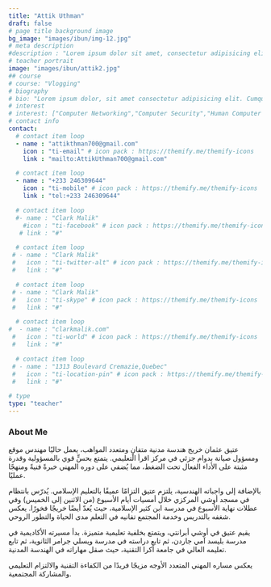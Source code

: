 ```yaml
---
title: "Attik Uthman"
draft: false
# page title background image
bg_image: "images/ibun/img-12.jpg"
# meta description
#description : "Lorem ipsum dolor sit amet, consectetur adipisicing elit, sed do eiusmod tempor incididunt ut labore. dolore magna aliqua. Ut enim ad minim veniam, quis nostrud."
# teacher portrait
image: "images/ibun/attik2.jpg"
## course
# course: "Vlogging"
# biography
# bio: "Lorem ipsum dolor, sit amet consectetur adipisicing elit. Cumque accusamus tenetur ea harum delectus ab consequatur excepturi, odit qui in quo quia voluptate nam optio, culpa aspernatur. Error placeat iusto officia voluptas quae."
# interest
# interest: ["Computer Networking","Computer Security","Human Computer Interfacing"]
# contact info
contact:
  # contact item loop
  - name : "attikthman700@gmail.com"
    icon : "ti-email" # icon pack : https://themify.me/themify-icons
    link : "mailto:AttikUthman700@gmail.com"

  # contact item loop
  - name : "+233 246309644"
    icon : "ti-mobile" # icon pack : https://themify.me/themify-icons
    link : "tel:+233 246309644"

  # contact item loop
  #- name : "Clark Malik"
    #icon : "ti-facebook" # icon pack : https://themify.me/themify-icons
   # link : "#"

  # contact item loop
 # - name : "Clark Malik"
 #   icon : "ti-twitter-alt" # icon pack : https://themify.me/themify-icons
 #   link : "#"

  # contact item loop
 # - name : "Clark Malik"
 #   icon : "ti-skype" # icon pack : https://themify.me/themify-icons
 #   link : "#"

  # contact item loop
#  - name : "clarkmalik.com"
 #   icon : "ti-world" # icon pack : https://themify.me/themify-icons
 #   link : "#"

  # contact item loop
 # - name : "1313 Boulevard Cremazie,Quebec"
 #   icon : "ti-location-pin" # icon pack : https://themify.me/themify-icons
 #   link : "#"

# type
type: "teacher"
---
```


### About Me

عتيق عثمان خريج هندسة مدنية متفانٍ ومتعدد المواهب، يعمل حاليًا مهندس موقع ومسؤول صيانة بدوام جزئي في مركز اقرأ التعليمي. يتمتع بحسٍّ قوي بالمسؤولية وقدرة مثبتة على الأداء الفعال تحت الضغط، مما يُضفي على دوره المهني خبرةً فنيةً ومنهجًا عمليًا.

بالإضافة إلى واجباته الهندسية، يلتزم عتيق التزامًا عميقًا بالتعليم الإسلامي. يُدرّس بانتظام في مسجد أوشي المركزي خلال أمسيات أيام الأسبوع (من الاثنين إلى الخميس) وفي عطلات نهاية الأسبوع في مدرسة ابن كثير الإسلامية، حيث يُعدّ أيضًا خريجًا فخورًا. يعكس شغفه بالتدريس وخدمة المجتمع تفانيه في التعلم مدى الحياة والتطور الروحي.

يقيم عتيق في أوشي أبرانتي، ويتمتع بخلفية تعليمية متميزة. بدأ مسيرته الأكاديمية في مدرسة بليسد آمي جاردن، ثم تابع دراسته في مدرسة ويسلي جرامر الثانوية، ثم تابع تعليمه العالي في جامعة أكرا التقنية، حيث صقل مهاراته في الهندسة المدنية.

يعكس مساره المهني المتعدد الأوجه مزيجًا فريدًا من الكفاءة التقنية والالتزام التعليمي والمشاركة المجتمعية.
